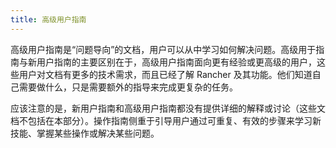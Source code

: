 ```yaml
---
title: 高级用户指南
---
```


<head>
  <link rel="canonical" href="https://ranchermanager.docs.rancher.com/zh/how-to-guides/advanced-user-guides"/>
</head>

高级用户指南是“问题导向”的文档，用户可以从中学习如何解决问题。高级用于指南与新用户指南的主要区别在于，高级用户指南面向更有经验或更高级的用户，这些用户对文档有更多的技术需求，而且已经了解 Rancher 及其功能。他们知道自己需要做什么，只是需要额外的指导来完成更复杂的任务。

应该注意的是，新用户指南和高级用户指南都没有提供详细的解释或讨论（这些文档不包括在本部分）。操作指南侧重于引导用户通过可重复、有效的步骤来学习新技能、掌握某些操作或解决某些问题。
